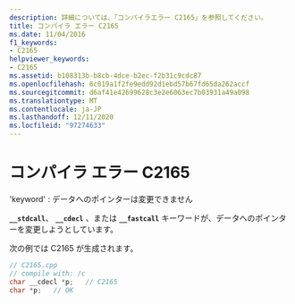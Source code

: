 ```yaml
---
description: 詳細については、「コンパイラエラー C2165」を参照してください。
title: コンパイラ エラー C2165
ms.date: 11/04/2016
f1_keywords:
- C2165
helpviewer_keywords:
- C2165
ms.assetid: b108313b-b8cb-4dce-b2ec-f2b31c9cdc87
ms.openlocfilehash: 6c019a1f2fe9edd92d1ebd57b67fd65da262accf
ms.sourcegitcommit: d6af41e42699628c3e2e6063ec7b03931a49a098
ms.translationtype: MT
ms.contentlocale: ja-JP
ms.lasthandoff: 12/11/2020
ms.locfileid: "97274633"
---
```

# <a name="compiler-error-c2165"></a>コンパイラ エラー C2165

'keyword' : データへのポインターは変更できません

**`__stdcall`**、 **`__cdecl`** 、または **`__fastcall`** キーワードが、データへのポインターを変更しようとしています。

次の例では C2165 が生成されます。

```cpp
// C2165.cpp
// compile with: /c
char __cdecl *p;   // C2165
char *p;   // OK
```
